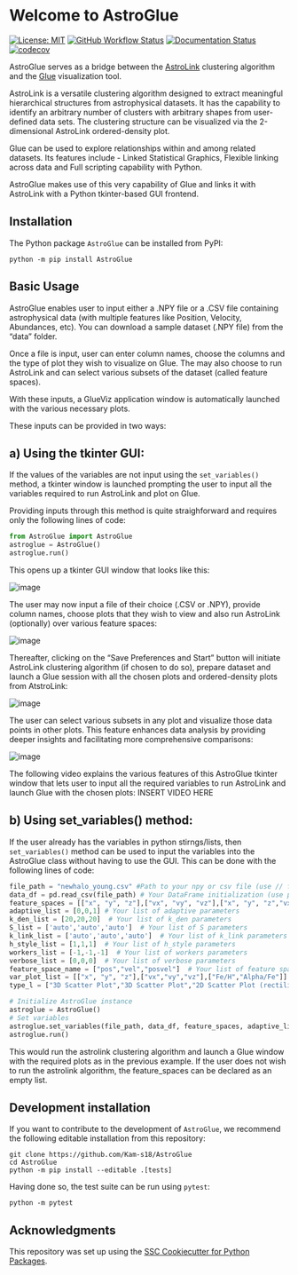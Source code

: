 # Welcome to AstroGlue

[![License: MIT](https://img.shields.io/badge/License-MIT-yellow.svg)](https://opensource.org/licenses/MIT)
[![GitHub Workflow Status](https://img.shields.io/github/actions/workflow/status/Kam-s18/AstroGlue/ci.yml?branch=main)](https://github.com/Kam-s18/AstroGlue/actions/workflows/ci.yml)
[![Documentation Status](https://readthedocs.org/projects/AstroGlue/badge/)](https://AstroGlue.readthedocs.io/)
[![codecov](https://codecov.io/gh/Kam-s18/AstroGlue/branch/main/graph/badge.svg)](https://codecov.io/gh/Kam-s18/AstroGlue)

AstroGlue serves as a bridge between the [AstroLink](https://github.com/william-h-oliver/astrolink) clustering algorithm and the [Glue](https://github.com/glue-viz/glue) visualization tool. 

AstroLink is a versatile clustering algorithm designed to extract meaningful hierarchical structures from astrophysical datasets. It has the capability to identify an arbitrary number of clusters with arbitrary shapes from user-defined data sets. The clustering structure can be visualized via the 2-dimensional AstroLink ordered-density plot.

Glue can be used to explore relationships within and among related datasets. Its features include - Linked Statistical Graphics, Flexible linking across data and Full scripting capability with Python. 

AstroGlue makes use of this very capability of Glue and links it with AstroLink with a Python tkinter-based GUI frontend.

## Installation

The Python package `AstroGlue` can be installed from PyPI:

```
python -m pip install AstroGlue
```
Basic Usage
-------------------
AstroGlue enables user to input either a .NPY file or a .CSV file containing astrophysical data (with multiple features like Position, Velocity, Abundances, etc). You can download a sample dataset (.NPY file) from the “data” folder.

Once a file is input, user can enter column names, choose the columns and the type of plot they wish to visualize on Glue. The may also choose to run AstroLink and can select various subsets of the dataset (called feature spaces). 

With these inputs, a GlueViz application window is automatically launched with the various necessary plots.

These inputs can be provided in two ways:

a) Using the tkinter GUI: 
---------
If the values of the variables are not input using the `set_variables()` method, a tkinter window 
is launched prompting the user to input all the variables required to run AstroLink and plot on Glue. 

Providing inputs through this method is quite straighforward and requires only the following lines of code:

```python
from AstroGlue import AstroGlue
astroglue = AstroGlue()
astroglue.run()
```

This opens up a tkinter GUI window that looks like this:

![image](https://github.com/Kam-s18/AstroGlue/assets/105807625/ddc2c1d7-187c-4a2c-acad-b4b6b2299966)

The user may now input a file of their choice (.CSV or .NPY), provide column names, choose plots that they wish to view and also run AstroLink (optionally) over various feature spaces:

![image](https://github.com/Kam-s18/AstroGlue/assets/105807625/d3849a38-c49f-4bf4-b00f-6ce6e809af3c)

Thereafter, clicking on the “Save Preferences and Start” button will initiate AstroLink clustering algorithm (if chosen to do so), prepare dataset and launch a Glue session with all the chosen plots and ordered-density plots from AtstroLink:

![image](https://github.com/Kam-s18/AstroGlue/assets/105807625/0a46a14b-8696-4b0c-8b09-b803eccd0680)

The user can select various subsets in any plot and visualize those data points in other plots. This feature enhances data analysis by providing deeper insights and facilitating more comprehensive comparisons:

![image](https://github.com/Kam-s18/AstroGlue/assets/105807625/79706ea7-48c2-4499-9c98-03b3ff91e892)

The following video explains the various features of this AstroGlue tkinter window that lets user to input all the required variables to run AstroLink and launch Glue with the chosen plots:
INSERT VIDEO HERE

b) Using set_variables() method:
--------------------------------------------
If the user already has the variables in python stirngs/lists, then `set_variables()` method can be used to input the variables into the AstroGlue class without having to use the GUI. This can be done with the following lines of code:

```python
file_path = "newhalo_young.csv" #Path to your npy or csv file (use // for absolute path)
data_df = pd.read_csv(file_path) # Your DataFrame initialization (use pd.read_csv or convert you numpy file to dataframe with column names)
feature_spaces = [["x", "y", "z"],["vx", "vy", "vz"],["x", "y", "z","vx", "vy", "vz"]] # Your list of feature spaces
adaptive_list = [0,0,1] # Your list of adaptive parameters
k_den_list = [20,20,20]  # Your list of k_den parameters
S_list = ['auto','auto','auto']  # Your list of S parameters
k_link_list = ['auto','auto','auto']  # Your list of k_link parameters
h_style_list = [1,1,1]  # Your list of h_style parameters
workers_list = [-1,-1,-1]  # Your list of workers parameters
verbose_list = [0,0,0]  # Your list of verbose parameters
feature_space_name = ["pos","vel","posvel"]  # Your list of feature space names
var_plot_list = [["x", "y", "z"],["vx","vy","vz"],["Fe/H","Alpha/Fe"]]  # Your list of variable plots
type_l = ["3D Scatter Plot","3D Scatter Plot","2D Scatter Plot (rectilinear)"]  # Your list of plot types

# Initialize AstroGlue instance
astroglue = AstroGlue()
# Set variables
astroglue.set_variables(file_path, data_df, feature_spaces, adaptive_list, k_den_list, S_list, k_link_list, h_style_list, workers_list, verbose_list, feature_space_name, var_plot_list, type_l)
astroglue.run()
```

This would run the astrolink clustering algorithm and launch a Glue window with the required plots as in the previous example. If the user does not wish to run the astrolink algorithm, the feature_spaces can be declared as an empty list.

## Development installation

If you want to contribute to the development of `AstroGlue`, we recommend
the following editable installation from this repository:

```
git clone https://github.com/Kam-s18/AstroGlue
cd AstroGlue
python -m pip install --editable .[tests]
```

Having done so, the test suite can be run using `pytest`:

```
python -m pytest
```

## Acknowledgments

This repository was set up using the [SSC Cookiecutter for Python Packages](https://github.com/ssciwr/cookiecutter-python-package).
